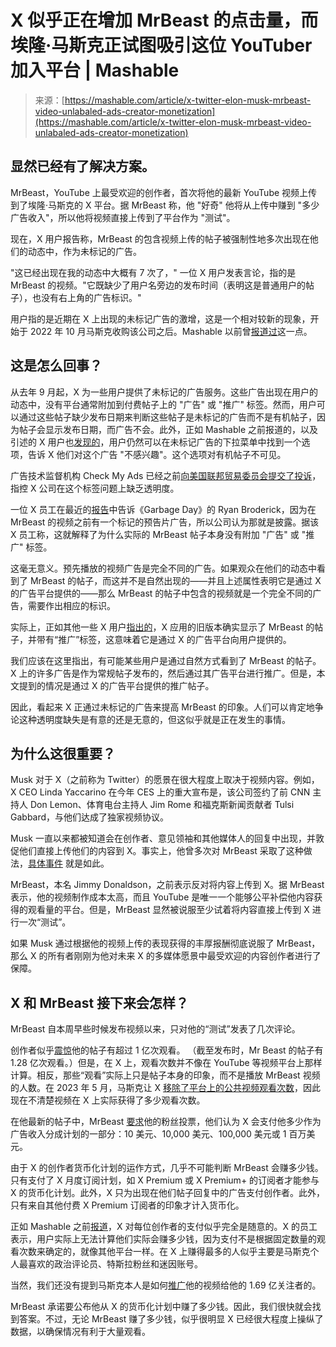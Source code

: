 <!--yml

类别：未分类

日期：2024-05-27 14:58:30

-->

# X 似乎正在增加 MrBeast 的点击量，而埃隆·马斯克正试图吸引这位 YouTuber 加入平台 | Mashable

> 来源：[https://mashable.com/article/x-twitter-elon-musk-mrbeast-video-unlabaled-ads-creator-monetization](https://mashable.com/article/x-twitter-elon-musk-mrbeast-video-unlabaled-ads-creator-monetization)

## 显然已经有了解决方案。

MrBeast，YouTube 上最受欢迎的创作者，首次将他的最新 YouTube 视频上传到了埃隆·马斯克的 X 平台。据 MrBeast 称，他 "好奇" 他将从上传中赚到 "多少广告收入"，所以他将视频直接上传到了平台作为 "测试"。

现在，X 用户报告称，MrBeast 的包含视频上传的帖子被强制性地多次出现在他们的动态中，作为未标记的广告。

"这已经出现在我的动态中大概有 7 次了，" 一位 X 用户发表言论，指的是 MrBeast 的视频。"它既缺少了用户名旁边的发布时间（表明这是普通用户的帖子），也没有右上角的广告标识。"

用户指的是近期在 X 上出现的未标记广告的激增，这是一个相对较新的现象，开始于 2022 年 10 月马斯克收购该公司之后。Mashable 以前曾[报道过](https://mashable.com/article/twitter-x-removes-ad-labels-for-some-users)这一点。

## **这是怎么回事？**

从去年 9 月起，X 为一些用户提供了未标记的广告服务。这些广告出现在用户的动态中，没有平台通常附加到付费帖子上的 "广告" 或 "推广" 标签。然而，用户可以通过这些帖子缺少发布日期来判断这些帖子是未标记的广告而不是有机帖子，因为帖子会显示发布日期，而广告不会。此外，正如 Mashable 之前报道的，以及引述的 X 用户也[发现的](https://twitter.com/SHL0MS/status/1748337607694574045 "(在新窗口中打开)")，用户仍然可以在未标记广告的下拉菜单中找到一个选项，告诉 X 他们对这个广告 "不感兴趣"。这个选项对有机帖子不可见。

广告技术监督机构 Check My Ads 已经之前[向美国联邦贸易委员会提交了投诉](https://mashable.com/article/twitter-x-ftc-complaint-check-my-ads)，指控 X 公司在这个标签问题上缺乏透明度。

一位 X 员工在最近的[报告](https://twitter.com/broderick/status/1748384877496406257 "(在新窗口中打开)")中告诉《Garbage Day》的 Ryan Broderick，因为在 MrBeast 的视频之前有一个标记的预告片广告，所以公司认为那就是披露。据该 X 员工称，这就解释了为什么实际的 MrBeast 帖子本身没有附加 "广告" 或 "推广" 标签。

这毫无意义。预先播放的视频广告是完全不同的广告。如果观众在他们的动态中看到了 MrBeast 的帖子，而这并不是自然出现的——并且上述属性表明它是通过 X 的广告平台提供的——那么 MrBeast 的帖子中包含的视频就是一个完全不同的广告，需要作出相应的标识。

实际上，正如其他一些 X 用户[指出的](https://twitter.com/drmistercody/status/1748398929321029865 "(在新窗口中打开)")，X 应用的旧版本确实显示了 MrBeast 的帖子，并带有“推广”标签，这意味着它是通过 X 的广告平台向用户提供的。

我们应该在这里指出，有可能某些用户是通过自然方式看到了 MrBeast 的帖子。X 上的许多广告是作为常规帖子发布的，然后通过其广告平台进行推广。但是，本文提到的情况是通过 X 的广告平台提供的推广帖子。

因此，看起来 X 正通过未标记的广告来提高 MrBeast 的印象。人们可以肯定地争论这种透明度缺失是有意的还是无意的，但这似乎就是正在发生的事情。

## **为什么这很重要？**

Musk 对于 X（之前称为 Twitter）的愿景在很大程度上取决于视频内容。例如，X CEO Linda Yaccarino 在今年 CES 上的重大宣布是，该公司签约了前 CNN 主持人 Don Lemon、体育电台主持人 Jim Rome 和福克斯新闻贡献者 Tulsi Gabbard，与他们达成了独家视频协议。

Musk 一直以来都被知道会在创作者、意见领袖和其他媒体人的回复中出现，并敦促他们直接上传他们的内容到 X。事实上，他曾多次对 MrBeast 采取了这种做法，[具体事件](https://mashable.com/article/mrbeast-x-video-upload-experiment) 就是如此。

MrBeast，本名 Jimmy Donaldson，之前表示反对将内容上传到 X。据 MrBeast 表示，他的视频制作成本太高，而且 YouTube 是唯一一个能够公平补偿他内容获得的观看量的平台。但是，MrBeast 显然被说服至少试着将内容直接上传到 X 进行一次“测试”。

如果 Musk 通过根据他的视频上传的表现获得的丰厚报酬彻底说服了 MrBeast，那么 X 的所有者刚刚为他对未来 X 的多媒体愿景中最受欢迎的内容创作者进行了保障。

## **X 和 MrBeast 接下来会怎样？**

MrBeast 自本周早些时候发布视频以来，只对他的“测试”发表了几次评论。

创作者似乎[震惊](https://twitter.com/MrBeast/status/1748140509590086055)他的帖子有超过 1 亿次观看。 （截至发布时，Mr Beast 的帖子有 1.28 亿次观看。）但是，在 X 上，观看次数并不像在 YouTube 等视频平台上那样计算。相反，那些“观看”实际上只是帖子本身的印象，而不是播放 MrBeast 视频的人数。在 2023 年 5 月，马斯克让 X [移除了平台上的公共视频观看次数](https://mashable.com/article/twitter-removes-video-view-count-metrics)，因此现在不清楚视频在 X 上实际获得了多少观看次数。

在他最新的帖子中，MrBeast [要求](https://twitter.com/MrBeast/status/1748422852401942967)他的粉丝投票，他们认为 X 会支付他多少作为广告收入分成计划的一部分：10 美元、10,000 美元、100,000 美元或 1 百万美元。

由于 X 的创作者货币化计划的运作方式，几乎不可能判断 MrBeast 会赚多少钱。只有支付了 X 月度订阅计划，如 X Premium 或 X Premium+ 的订阅者才能参与 X 的货币化计划。此外，X 只为出现在他们帖子回复中的广告支付创作者。此外，只有来自其他付费 X Premium 订阅者的印象才计入货币化。

正如 Mashable 之前[报道](https://mashable.com/article/twitter-ad-share-revenue-creators-elon-musk-favorites-eligibility)，X 对每位创作者的支付似乎完全是随意的。X 的员工表示，用户实际上无法计算他们实际会赚多少钱，因为支付不是根据固定数量的观看次数来确定的，就像其他平台一样。在 X 上赚得最多的人似乎主要是马斯克个人最喜欢的政治评论员、特斯拉粉丝和迷因账号。

当然，我们还没有提到马斯克本人是如何[推广](https://twitter.com/elonmusk/status/1747047100502999141)他的视频给他的 1.69 亿关注者的。

MrBeast 承诺要公布他从 X 的货币化计划中赚了多少钱。因此，我们很快就会找到答案。不过，无论 MrBeast 赚了多少钱，似乎很明显 X 已经很大程度上操纵了数据，以确保情况有利于大量观看。
